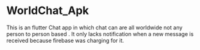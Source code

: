 # WorldChat_Apk
This is an flutter Chat app in which chat can are all worldwide not any person to person based .
It only lacks notification when a new message is received because firebase was charging for it.

